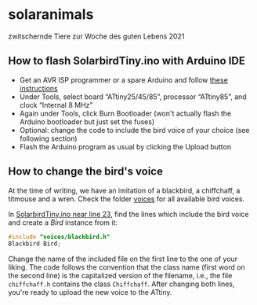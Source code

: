 # solaranimals
zwitschernde Tiere zur Woche des guten Lebens 2021

## How to flash SolarbirdTiny.ino with Arduino IDE

- Get an AVR ISP programmer or a spare Arduino and follow [these instructions](https://create.arduino.cc/projecthub/arjun/programming-attiny85-with-arduino-uno-afb829)
- Under Tools, select board “ATtiny25/45/85”, processor “ATtiny85”, and clock “Internal 8 MHz”
- Again under Tools, click Burn Bootloader (won't actually flash the Arduino bootloader but just set the fuses)
- Optional: change the code to include the bird voice of your choice (see following section)
- Flash the Arduino program as usual by clicking the Upload button

## How to change the bird's voice

At the time of writing, we have an imitation of a blackbird, a chiffchaff, a titmouse and a wren. Check the folder [voices](SolarbirdTiny/voices/) for all available bird voices.

In [SolarbirdTiny.ino near line 23](SolarbirdTiny/SolarbirdTiny.ino#L23), find the lines which include the bird voice and create a _Bird_ instance from it:
```c++
#include "voices/blackbird.h"
Blackbird Bird;
```

Change the name of the included file on the first line to the one of your liking. The code follows the convention that the class name (first word on the second line) is the capitalized version of the filename, i.e., the file `chiffchaff.h` contains the class `Chiffchaff`. After changing both lines, you're ready to upload the new voice to the ATtiny.
